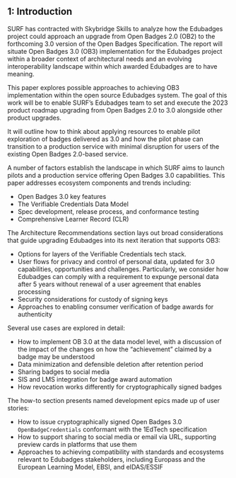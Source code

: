 1: Introduction
------------

SURF has contracted with Skybridge Skills to analyze how the Edubadges project could approach an upgrade from Open Badges 2.0 (OB2) to the forthcoming 3.0 version of the Open Badges Specification. The report will situate Open Badges 3.0 (OB3) implementation for the Edubadges project within a broader context of architectural needs and an evolving interoperability landscape within which awarded Edubadges are to have meaning.

This paper explores possible approaches to achieving OB3 implementation within the open source Edubadges system. The goal of this work will be to enable SURF’s Edubadges team to set and execute the 2023 product roadmap upgrading from Open Badges 2.0 to 3.0 alongside other product upgrades.

It will outline how to think about applying resources to enable pilot exploration of badges delivered as 3.0 and how the pilot phase can transition to a production service with minimal disruption for users of the existing Open Badges 2.0-based service.

A number of factors establish the landscape in which SURF aims to launch pilots and a production service offering Open Badges 3.0 capabilities. This paper addresses ecosystem components and trends including:

*   Open Badges 3.0 key features
*   The Verifiable Credentials Data Model
*   Spec development, release process, and conformance testing
*   Comprehensive Learner Record (CLR)

The Architecture Recommendations section lays out broad considerations that guide upgrading Edubadges into its next iteration that supports OB3:

*   Options for layers of the Verifiable Credentials tech stack.
*   User flows for privacy and control of personal data, updated for 3.0 capabilities, opportunities and challenges. Particularly, we consider how Edubadges can comply with a requirement to expunge personal data after 5 years without renewal of a user agreement that enables processing
*   Security considerations for custody of signing keys
*   Approaches to enabling consumer verification of badge awards for authenticity

Several use cases are explored in detail:

*   How to implement OB 3.0 at the data model level, with a discussion of the impact of the changes on how the “achievement” claimed by a badge may be understood
*   Data minimization and defensible deletion after retention period
*   Sharing badges to social media
*   SIS and LMS integration for badge award automation
*   How revocation works differently for cryptographically signed badges

The how-to section presents named development epics made up of user stories:

*   How to issue cryptographically signed Open Badges 3.0 `OpenBadgeCredentials` conformant with the 1EdTech specification
*   How to support sharing to social media or email via URL, supporting preview cards in platforms that use them
*   Approaches to achieving compatibility with standards and ecosystems relevant to Edubadges stakeholders, including Europass and the European Learning Model, EBSI, and eIDAS/ESSIF
